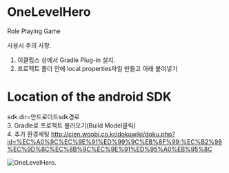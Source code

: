 OneLevelHero
============

Role Playing Game

사용시 주의 사항.  
1. 이클립스 상에서 Gradle Plug-in 설치.  
2. 프로젝트 폴더 안에 local.properties파일 만들고 아래 붙여넣기  
# Location of the android SDK  
sdk.dir=안드로이드sdk경로  
3. Gradle로 프로젝트 불러오기(Build Model클릭)  
4. 추가 환경세팅 http://cien.woobi.co.kr/dokuwiki/doku.php?id=%EC%A0%9C%EC%9E%91%ED%99%9C%EB%8F%99:%EC%B2%98%EC%9D%8C%EC%8B%9C%EC%9E%91%ED%95%A0%EB%95%8C



![OneLevelHero](http://drive.google.com/file/d/0B3fwr0XqDQ7JLTJfcnUzSGZGeEE/view?pli=1).


